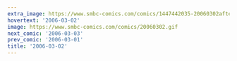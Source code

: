 ```yaml
---
extra_image: https://www.smbc-comics.com/comics/1447442035-20060302after.png
hovertext: '2006-03-02'
image: https://www.smbc-comics.com/comics/20060302.gif
next_comic: '2006-03-03'
prev_comic: '2006-03-01'
title: '2006-03-02'
---
```


